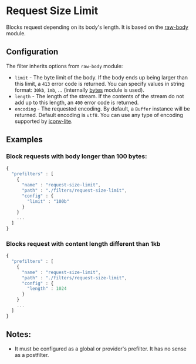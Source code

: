 # Request Size Limit

Blocks request depending on its body's length. It is based on the [raw-body](https://github.com/stream-utils/raw-body) module.

## Configuration

The filter inherits options from `raw-body` module:

- `limit` - The byte limit of the body. If the body ends up being larger than this limit, a `413` error code is returned. You can specify values in string format: `30kb`, `1mb`, ... (internally [bytes](https://github.com/visionmedia/bytes.js) module is used).
- `length` - The length of the stream. If the contents of the stream do not add up to this length, an `400` error code is returned.
- `encoding` - The requested encoding. By default, a `Buffer` instance will be returned. Default encoding is `utf8`. You can use any type of encoding supported by [iconv-lite](https://www.npmjs.org/package/iconv-lite#readme).

## Examples

### Block requests with body longer than 100 bytes:

```javascript
{
  "prefilters" : [
    {
      "name" : "request-size-limit",
      "path" : "./filters/request-size-limit",
      "config" : {
        "limit" : "100b"
      }
    }
    ...
  ]
}
```

### Blocks request with content length different than 1kb

```javascript
{
  "prefilters" : [
    {
      "name" : "request-size-limit",
      "path" : "./filters/request-size-limit",
      "config" : {
        "length" : 1024
      }
    }
    ...
  ]
}
```

## Notes:

* It must be configured as a global or provider's prefilter. It has no sense as a postfilter.
